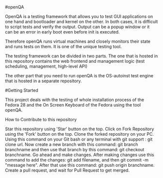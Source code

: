 #openQA

OpenQA is a testing framework that allows you to test GUI applications on one hand and bootloader and kernel on the other. In both cases, it is difficult to script tests and verify the output. Output can be a popup window or it can be an error in early boot even before init is executed.

Therefore openQA runs virtual machines and closely monitors their state and runs tests on them.
It is one of the unique testing tool.

The testing framework can be divided in two parts. The one that is hosted in this repository contains the web frontend and management logic (test scheduling, management, high-level API)

The other part that you need to run openQA is the OS-autoinst test engine that is hosted in a separate repository.


#Getting Started 

This project deals with the testing of whole installation process of the Fedora 28 and the On Screen Keyboard of the Fedora using the tool openQA.

How to Contribute to this repository

Star this repository using 'Star' button on the top.
Click on Fork Repository using the 'Fork' button on the top.
Clone the forked repository on your PC. Using this command on your Git bash or any terminal with git support : git clone url.
Now create a new branch with this command: git branch branchname and then use that branch by this command: git checkout         branchname.
Go ahead and make changes.
After making changes use this command to add the changes: git add filename, and then git commit -m "message here".
After that use this command: git push origin branchname.
Create a pull request, and wait for Pull Request to get merged.

